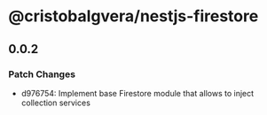 # @cristobalgvera/nestjs-firestore

## 0.0.2

### Patch Changes

- d976754: Implement base Firestore module that allows to inject collection services
